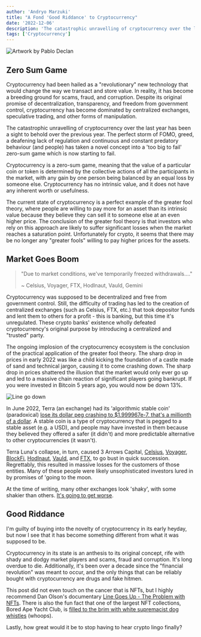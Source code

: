 ```yaml
---
author: 'Andryo Marzuki'
title: "A Fond 'Good Riddance' to Cryptocurrency"
date: '2022-12-06'
description: 'The catastrophic unravelling of cryptocurrency over the last year has been a sight to behold over the previous year. The perfect storm of FOMO, greed, a deafening lack of regulation and continuous and constant predatory behaviour (and people) has taken a novel concept into a 'too big to fail' zero-sum game which is now starting to fail.'
tags: ['Cryptocurrency']
---
```


![](/images/crypto-future.png 'Artwork by Pablo Declan')

## Zero Sum Game

Cryptocurrency had been hailed as a "revolutionary" new technology that would change the way we transact and store value. In reality, it has become a breeding ground for scams, fraud, and corruption. Despite its original promise of decentralization, transparency, and freedom from government control, cryptocurrency has become dominated by centralized exchanges, speculative trading, and other forms of manipulation.

The catastrophic unravelling of cryptocurrency over the last year has been a sight to behold over the previous year. The perfect storm of FOMO, greed, a deafening lack of regulation and continuous and constant predatory behaviour (and people) has taken a novel concept into a 'too big to fail' zero-sum game which is now starting to fail.

Cryptocurrency is a zero-sum game, meaning that the value of a particular coin or token is determined by the collective actions of all the participants in the market, with any gain by one person being balanced by an equal loss by someone else. Cryptocurrency has no intrinsic value, and it does not have any inherent worth or usefulness.

The current state of cryptocurrency is a perfect example of the greater fool theory, where people are willing to pay more for an asset than its intrinsic value because they believe they can sell it to someone else at an even higher price. The conclusion of the greater fool theory is that investors who rely on this approach are likely to suffer significant losses when the market reaches a saturation point. Unfortunately for crypto, it seems that there may be no longer any "greater fools" willing to pay higher prices for the assets.

## Market Goes Boom

> "Due to market conditions, we've temporarily freezed withdrawals...."
>
> ~ Celsius, Voyager, FTX, Hodlnaut, Vauld, Gemini

Cryptocurrency was supposed to be decentralized and free from government control. Still, the difficulty of trading has led to the creation of centralized exchanges (such as Celsius, FTX, etc.) that took depositor funds and lent them to others for a profit - this is banking, but this time it's unregulated. These crypto banks' existence wholly defeated cryptocurrency's original purpose by introducing a centralized and "trusted" party.

The ongoing implosion of the cryptocurrency ecosystem is the conclusion of the practical application of the greater fool theory. The sharp drop in prices in early 2022 was like a child kicking the foundation of a castle made of sand and technical jargon, causing it to come crashing down. The sharp drop in prices shattered the illusion that the market would only ever go up and led to a massive chain reaction of significant players going bankrupt. If you were invested in Bitcoin 5 years ago, you would now be down 13%.

![](/images/crypto-price.png 'Line go down')

In June 2022, Terra (an exchange) had its 'algorithmic stable coin' (paradoxical) [lose its dollar peg crashing to \$1.999967e-7, that's a millionth of a dollar](https://indianexpress.com/article/technology/crypto/luna-terra-crash-a-brief-history-of-failed-algorithmic-stablecoins-7934293/). A stable coin is a type of cryptocurrency that is pegged to a stable asset (e.g. a USD), and people may have invested in them because they believed they offered a safer (it didn't) and more predictable alternative to other cryptocurrencies (it wasn't).

Terra Luna's collapse, in turn, caused 3 Arrows Capital, [Celsius](https://www.forbes.com/advisor/investing/cryptocurrency/what-is-celsius/), [Voyager](https://www.cnbc.com/2022/11/25/binance-others-line-up-bids-for-bankrupt-voyager-after-ftx-collapse.html), [BlockFi](https://markets.businessinsider.com/news/currencies/blockfi-bankruptcy-filings-ftx-collapse-crypto-lender-sbf-cryptocurrency-2022-12), [Hodlnaut](https://cointelegraph.com/news/hodlnaut-now-placed-under-creditor-protection-after-freezing-withdrawals), [Vauld](https://forkast.news/headlines/creditor-take-action-vauld-seeks-bankruptcy/), and [FTX](https://www.nytimes.com/2022/12/05/technology/crypto-future-ftx.html), to go bust in quick succession. Regrettably, this resulted in massive losses for the customers of those entities. Many of these people were likely unsophisticated investors lured in by promises of 'going to the moon.

At the time of writing, many other exchanges look 'shaky', with some shakier than others. [It's going to get worse](https://www.forbes.com/sites/qai/2022/11/30/gemini-crypto-pauses-withdrawals-fallout-continues-from-ftx-collapse/?sh=f44e4054a840).

## Good Riddance

I'm guilty of buying into the novelty of cryptocurrency in its early heyday, but now I see that it has become something different from what it was supposed to be.

Cryptocurrency in its state is an anthesis to its original concept, rife with shady and dodgy market players and scams, fraud and corruption. It's long overdue to die. Additionally, it's been over a decade since the "financial revolution" was meant to occur, and the only things that can be reliably bought with cryptocurrency are drugs and fake hitmen.

This post did not even touch on the cancer that is NFTs, but I highly recommend Dan Olson's documentary [Line Goes Up - The Problem with NFTs](https://www.youtube.com/watch?v=YQ_xWvX1n9g). There is also the fun fact that one of the largest NFT collections, Bored Ape Yacht Club, is [filled to the brim with white supremacist dog whistles](https://gordongoner.com/) (whoops).

Lastly, how great would it be to stop having to hear crypto lingo finally?
